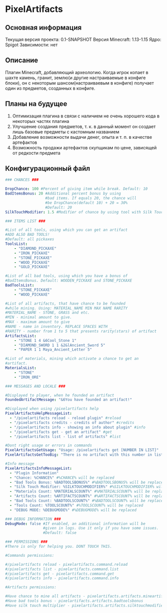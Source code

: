 PixelArtifacts
==========

Основная информация
---
Текущая версия проекта: 0.1-SNAPSHOT
Версия Minecraft: 1.13-1.15
Ядро: Spigot
Зависимости: нет 

Описание
---
Плагин Minecraft, добавляющий археологию. Когда игрок копает в шахте камень, гранит, землю(и другие настраиваемые в конфиге блоки), он с некоторым шансом(настраиваевым в конфиге) получает один из предметов, созданных в конфиге.

Планы на будущее
---
1. Оптимизация плагина в связи с наличием не очень хорошего кода в некоторых частях плагина
2. Улучшение создания предметов, т. к. в данный момент он создает лишь базовые предметы с кастомным названием
3. Добавление возможности выдачи денег, опыта и т. п. в качестве артефактов
4. Возможность продажи артефактов скупщикам по цене, зависящей от редкости предмета

Конфигурационный файл
---
```yml
### CHANCES ###

DropChance: 100 #Percent of giving item while break. Default: 10
BadItemsBonus: 20 #Additional percent bonus by using
                  #bad items. If equals 20, the chance will
                  #be DropChance(default 10) + 20 = 30%
                  #Default: 20
SilkTouchModifier: 1.5 #Modifier of chance by using tool with Silk Touch

### ITEMS LIST ###

#List of all tools, using which you can get an artifact
#ADD ALSO BAD TOOLS!
#Default: all pickaxes
ToolsList:
    - "DIAMOND_PICKAXE"
    - "IRON_PICKAXE"
    - "STONE_PICKAXE"
    - "WOOD_PICKAXE"
    - "GOLD_PICKAXE"

#List of all bad tools, using which you have a bonus of
#BadItemsBonus. Default: WOODEN_PICKAXE and STONE_PICKAXE
BadToolsList:
    - "STONE_PICKAXE"
    - "WOOD_PICKAXE"

#List of all artifacts, that have chance to be founded
#while mining. Using: MATERIAL_NAME MIN MAX NAME RARITY
#MATERIAL_NAME - STONE, GRASS and etc.
#MIN - minimal amount to give.
#MAX - maximum amount to give
#NAME - name in inventory. REPLACE SPACES WITH _
#RARITY - number from 1 to 5 that presents rarity(stars) of artifact
ArtifactsList:
    - "STONE 1 4 &6Cool_Stone 1"
    - "DIAMOND_SWORD 1 1 &2&lAncient_Sword 5"
    - "PAPER 1 1 Maya_Ancient_Letter 5"

#List of materials, mining which activate a chance to get an
#artifact.
MaterialsList:
    - "STONE"
    - "IRON_ORE"

### MESSAGES AND LOCALE ###

#Displayed to player, when he founded an artifact
FoundedArtifactMessage: "&6You have founded an artifact!"

#Displayed when using /pixelartifacts help
PixelArtifactsHelpMessageList:
  - "/pixelartifacts reload - reload plugin" #reload
  - "/pixelartifacts credits - credits of author" #credits
  - "/pixelartifacts info - showing an info about plugin" #info
  - "/pixelartifacts get - get an artifact" #get
  - "/pixelartifacts list - list of artifacts" #list

#Dont right usage or errors in commands
PixelArtifactsGetUsage: "Usage: /pixelartifacts get [NUMBER IN LIST]"
PixelArtifactsGetTooBig: "There is no artifact with this number in list! Check /pixelartifacts list"

#Info message
PixelArtifactsInfoMessageList:
  - "Plugin Information"
  - "Chance: %CHANCE%" #%CHANCE% will be replaced
  - "Bad Tools Bonus: %BADTOOLSBONUS%" #%BADTOOLSBONUS% will be replaced
  - "Silk Touch Modifier: %SILKTOUCHMODIFIER%" #%SILKTOUCHMODIFIER% will be replaced
  - "Materials Count: %MATERIALSCOUNT%" #%MATERIALSCOUNT% will be replaced
  - "Artifacts Count: %ARTIFACTSCOUNT%" #%ARTIFACTSCOUNT% will be replaced
  - "Bad Tools Count: %BADTOOLSCOUNT%" #%BADTOOLSCOUNT% will be replaced
  - "Tools Count: %TOOLSCOUNT%" #%TOOLSCOUNT% will be replaced
  - "DEBUG MODE: %DEBUGMODE%" #%DEBUGMODE% will be replaced

### DEBUG INFORMATION ###
DebugMode: false #If enabled, an additional information will be
                 #given in logs. Use it only if you have some issues.
                 #Default: false

### PERMISSIONS ###
#There is only for helping you. DONT TOUCH THIS.

#Commands permissions:

#/pixelartifacts reload - pixelartifacts.command.reload
#/pixelartifacts list - pixelartifacts.command.list
#/pixelartifacts get - pixelartifacts.command.get
#/pixelartifacts info - pixelartifacts.command.info

#Artifacts permissions:

#Have chance to mine all artifacts - pixelartifacts.artifacts.mineartifact
#Have bad tools bonus - pixelartifacts.artifacts.badtoolsbonus
#Have silk touch multiplier - pixelartifacts.artifacts.silktouchmodifier
```
